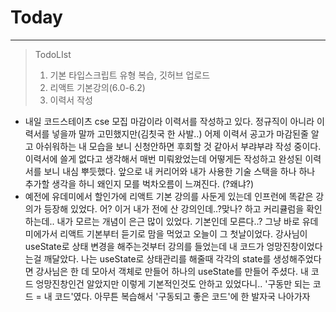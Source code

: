 # Today
----------------
> TodoLIst
> 1. 기본 타입스크립트 유형 복습, 깃허브 업로드
> 2. 리액트 기본강의(6.0-6.2)
> 3. 이력서 작성


- 내일 코드스테이츠 cse 모집 마감이라 이력서를 작성하고 있다. 정규직이 아니라 이력서를 넣을까 말까 고민했지만(김칫국 한 사발..) 어제 이력서 공고가 마감된줄 알고 아쉬워하는 내 모습을 보니 신청안하면 후회할 것
같아서 부랴부랴 작성 중이다. 이력서에 쓸게 없다고 생각해서 매번 미뤄왔었는데 어떻게든 작성하고 완성된 이력서를 보니 내심 뿌듯했다. 앞으로 내 커리어와 내가 사용한 기술 스택을 하나 하나 추가할 생각을 하니
왜인지 모를 벅차오름이 느껴진다. (?왜냐?)  
- 예전에 유데미에서 할인가에 리액트 기본 강의를 사둔게 있는데 인프런에 똑같은 강의가 등장해 있었다. 어? 이거 내가 전에 산 강의인데..?맞나? 하고 커리큘럼을 확인하는데.. 내가 모르는 개념이
은근 많이 있었다. 기본인데 모른다..? 그냥 바로 유데미에가서 리액트 기본부터 듣기로 맘을 먹었고 오늘이 그 첫날이었다. 강사님이 useState로 상태 변경을 해주는것부터 강의를 들었는데
내 코드가 엉망진창이었다는걸 깨달았다. 나는 useState로 상태관리를 해줄때 각각의 state를 생성해주었다면 강사님은 한 데 모아서 객체로 만들어 하나의 useState를 만들어 주셨다. 
내 코드 엉망진창인건 알았지만 이렇게 기본적인것도 안하고 있었다니..  '구동만 되는 코드 = 내 코드'였다. 
아무튼 복습해서 '구동되고 좋은 코드'에 한 발자국 나아가자 

